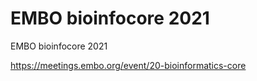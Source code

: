 # EMBO bioinfocore 2021
EMBO bioinfocore 2021

https://meetings.embo.org/event/20-bioinformatics-core
